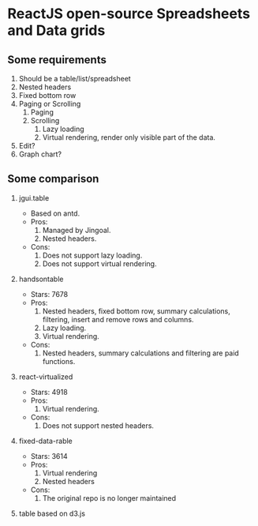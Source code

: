 # ReactJS open-source Spreadsheets and Data grids

## Some requirements
1. Should be a table/list/spreadsheet
2. Nested headers
3. Fixed bottom row
4. Paging or Scrolling
    1. Paging
    2. Scrolling
        1. Lazy loading
        2. Virtual rendering, render only visible part of the data.
5. Edit?
6. Graph chart?

## Some comparison
1. jgui.table
    - Based on antd.
    - Pros:
        1. Managed by Jingoal.
        2. Nested headers.
    - Cons:
        1. Does not support lazy loading.
        2. Does not support virtual rendering.

2. handsontable
    - Stars: 7678
    - Pros:
        1. Nested headers, fixed bottom row, summary calculations, filtering, insert and remove rows and columns.
        2. Lazy loading.
        3. Virtual rendering.
    - Cons: 
        1. Nested headers, summary calculations and filtering are paid functions.

3. react-virtualized
    - Stars: 4918
    - Pros:
        1. Virtual rendering.
    - Cons:
        1. Does not support nested headers.

4. fixed-data-rable
    - Stars: 3614
    - Pros:
        1. Virtual rendering
        2. Nested headers
    - Cons: 
        1. The original repo is no longer maintained

5. table based on d3.js